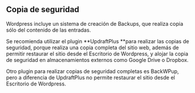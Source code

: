 ## Copia de seguridad

Wordpress incluye un sistema de creación de Backups, que realiza copia sólo del contenido de las entradas.

Se recomienda utilizar el plugin **UpdraftPlus **para realizar las copias de seguridad, porque realiza una copia completa del sitio web, además de permitir restaurar el sitio desde el Escritorio de Wordpress, y alojar la copia de seguridad en almacenamientos externos como Google Drive o Dropbox.

Otro plugin para realizar copias de seguridad completas es BackWPup, pero a diferencia de UpdraftPlus no permite restaurar el sitio desde el Escritorio de Wordpress.

